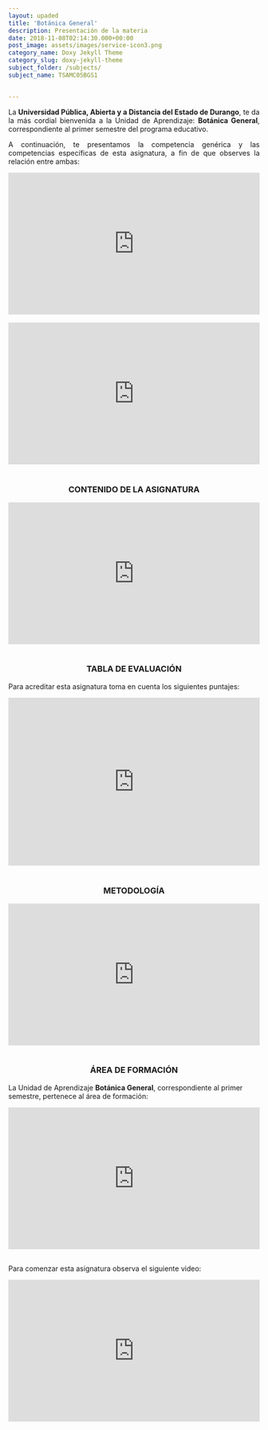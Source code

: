 ```yaml
---
layout: upaded
title: 'Botánica General'
description: Presentación de la materia
date: 2018-11-08T02:14:30.000+00:00
post_image: assets/images/service-icon3.png
category_name: Doxy Jekyll Theme
category_slug: doxy-jekyll-theme
subject_folder: /subjects/
subject_name: TSAMC05BGS1


---
```

<p align="justify">La <b>Universidad Pública, Abierta y a Distancia del Estado de Durango</b>, te da la más cordial bienvenida a la Unidad de Aprendizaje: <b>Botánica General</b>, correspondiente al primer semestre del programa educativo.  </p> 	
<p align="justify">A continuación, te presentamos la competencia genérica y las competencias específicas de esta asignatura, a fin de que observes la relación entre ambas: </p> 	
<div style="width: 100%;"><div style="position: relative; padding-bottom: 56.25%; padding-top: 0; height: 0;"><iframe frameborder="0" width="1200px" height="675px" style="position: absolute; top: 0; left: 0; width: 100%; height: 100%;" src="https://view.genial.ly/5da88e5429a09a0fd4503371" type="text/html" allowscriptaccess="always" allowfullscreen="true" scrolling="yes" allownetworking="all"></iframe> </div> </div>
<br>
<div style="width: 100%;"><div style="position: relative; padding-bottom: 56.25%; padding-top: 0; height: 0;"><iframe frameborder="0" width="1200px" height="675px" style="position: absolute; top: 0; left: 0; width: 100%; height: 100%;" src="https://view.genial.ly/5da88e35a3bbd00feeccb139" type="text/html" allowscriptaccess="always" allowfullscreen="true" scrolling="yes" allownetworking="all"></iframe> </div> </div>
<br>	
<h3><p align="center">CONTENIDO DE LA ASIGNATURA</p></h3>	
<div style="width: 100%;"><div style="position: relative; padding-bottom: 56.25%; padding-top: 0; height: 0;"><iframe frameborder="0" width="1200px" height="675px" style="position: absolute; top: 0; left: 0; width: 100%; height: 100%;" src="https://view.genial.ly/5da88e3ac1d5c40fe0851d62" type="text/html" allowscriptaccess="always" allowfullscreen="true" scrolling="yes" allownetworking="all"></iframe> </div> </div>
<br>	
<h3><p align="center">TABLA DE EVALUACIÓN</p></h3> 	
<p>Para acreditar esta asignatura toma en cuenta los siguientes puntajes: </p>	 	
<div style="width: 100%;"><div style="position: relative; padding-bottom: 66.67%; padding-top: 0; height: 0;"><iframe frameborder="0" width="1200px" height="800px" style="position: absolute; top: 0; left: 0; width: 100%; height: 100%;" src="https://view.genial.ly/5da88e3ea3bbd00feeccb144" type="text/html" allowscriptaccess="always" allowfullscreen="true" scrolling="yes" allownetworking="all"></iframe> </div> </div>
<br>	
<h3><p align="center">METODOLOGÍA</p></h3>
<div style="width: 100%;"><div style="position: relative; padding-bottom: 56.25%; padding-top: 0; height: 0;"><iframe frameborder="0" width="1200px" height="675px" style="position: absolute; top: 0; left: 0; width: 100%; height: 100%;" src="https://view.genial.ly/5da88e449ab4610fda79dfef" type="text/html" allowscriptaccess="always" allowfullscreen="true" scrolling="yes" allownetworking="all"></iframe> </div> </div>
<br>	
<h3><p align="center">ÁREA DE FORMACIÓN</p></h3>
<p>La Unidad de Aprendizaje <b>Botánica General</b>, correspondiente al primer semestre, pertenece al área de formación: </p>
<div style="width: 100%;"><div style="position: relative; padding-bottom: 56.25%; padding-top: 0; height: 0;"><iframe frameborder="0" width="1200px" height="675px" style="position: absolute; top: 0; left: 0; width: 100%; height: 100%;" src="https://view.genial.ly/5da89180e592df0fc7a6bd5d" type="text/html" allowscriptaccess="always" allowfullscreen="true" scrolling="yes" allownetworking="all"></iframe> </div> </div>
<br>
<p align="justify">Para comenzar esta asignatura observa el siguiente video:</p>
<div style="width: 100%;"><div style="position: relative; padding-bottom: 56.25%; padding-top: 0; height: 0;"><iframe frameborder="0" width="1200px" height="675px" style="position: absolute; top: 0; left: 0; width: 100%; height: 100%;" src="https://view.genial.ly/5da88e4f90786c0fe896c45b" type="text/html" allowscriptaccess="always" allowfullscreen="true" scrolling="yes" allownetworking="all"></iframe> </div> </div>